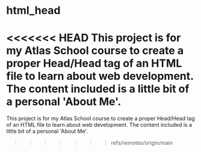 # html_head
<<<<<<< HEAD
This project is for my Atlas School course to create a proper Head/Head tag of an HTML file to learn about web development. The content included is a little bit of a personal 'About Me'.
=======
This project is for my Atlas School course to create a proper Head/Head tag of an HTML file to learn about web development. The content included is a little bit of a personal 'About Me'.
>>>>>>> refs/remotes/origin/main
